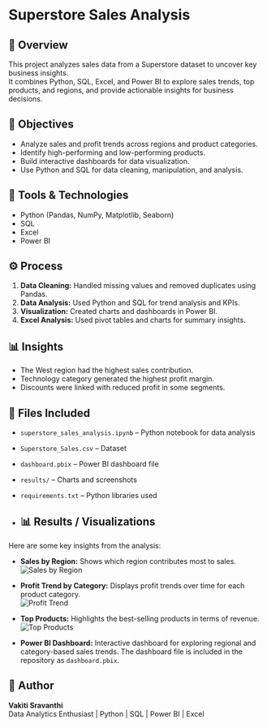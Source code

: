 # Superstore Sales Analysis

## 📘 Overview
This project analyzes sales data from a Superstore dataset to uncover key business insights.  
It combines Python, SQL, Excel, and Power BI to explore sales trends, top products, and regions, and provide actionable insights for business decisions.

## 🎯 Objectives
- Analyze sales and profit trends across regions and product categories.
- Identify high-performing and low-performing products.
- Build interactive dashboards for data visualization.
- Use Python and SQL for data cleaning, manipulation, and analysis.

## 🧠 Tools & Technologies
- Python (Pandas, NumPy, Matplotlib, Seaborn)
- SQL
- Excel
- Power BI

## ⚙️ Process
1. **Data Cleaning:** Handled missing values and removed duplicates using Pandas.  
2. **Data Analysis:** Used Python and SQL for trend analysis and KPIs.  
3. **Visualization:** Created charts and dashboards in Power BI.  
4. **Excel Analysis:** Used pivot tables and charts for summary insights.

## 📊 Insights
- The West region had the highest sales contribution.
- Technology category generated the highest profit margin.
- Discounts were linked with reduced profit in some segments.

## 🧾 Files Included
- `superstore_sales_analysis.ipynb` – Python notebook for data analysis  
- `Superstore_Sales.csv` – Dataset  
- `dashboard.pbix` – Power BI dashboard file  
- `results/` – Charts and screenshots  
- `requirements.txt` – Python libraries used

- ## 📊 Results / Visualizations
Here are some key insights from the analysis:

- **Sales by Region:** Shows which region contributes most to sales.  
  ![Sales by Region](results/sales_by_region.png)

- **Profit Trend by Category:** Displays profit trends over time for each product category.  
  ![Profit Trend](results/profit_trend.png)

- **Top Products:** Highlights the best-selling products in terms of revenue.  
  ![Top Products](results/top_products.png)

- **Power BI Dashboard:** Interactive dashboard for exploring regional and category-based sales trends. The dashboard file is included in the repository as `dashboard.pbix`.


## 🙌 Author
**Vakiti Sravanthi**  
Data Analytics Enthusiast | Python | SQL | Power BI | Excel

